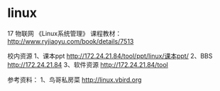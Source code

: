 # linux

17 物联网 《Linux系统管理》 课程教材：
    http://www.ryjiaoyu.com/book/details/7513

校内资源
    1、课本ppt   http://172.24.21.84/tool/ppt/linux/课本ppt/
    2、BBS       http://172.24.21.84
    3、软件资源   http://172.24.21.84/tool
     
      
参考资料：
    1、鸟哥私房菜 http://linux.vbird.org
